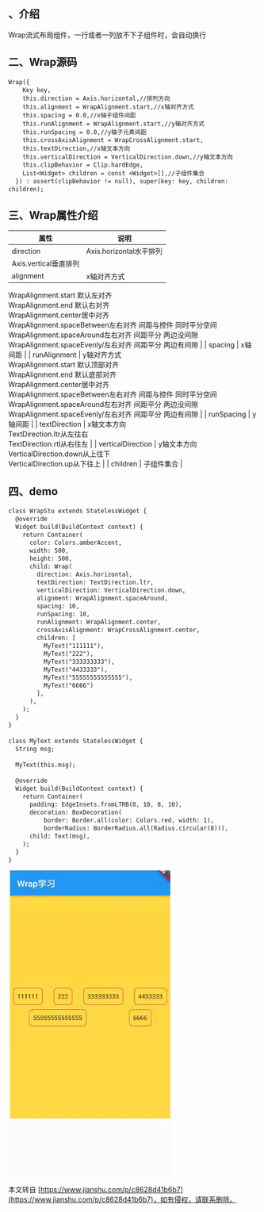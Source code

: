 、介绍
----

Wrap流式布局组件，一行或者一列放不下子组件时，会自动换行

二、Wrap源码
--------

```
Wrap({
    Key key,
    this.direction = Axis.horizontal,//排列方向
    this.alignment = WrapAlignment.start,//x轴对齐方式
    this.spacing = 0.0,//x轴子组件间距
    this.runAlignment = WrapAlignment.start,//y轴对齐方式
    this.runSpacing = 0.0,//y轴子元素间距
    this.crossAxisAlignment = WrapCrossAlignment.start,
    this.textDirection,//x轴文本方向
    this.verticalDirection = VerticalDirection.down,//y轴文本方向
    this.clipBehavior = Clip.hardEdge,
    List<Widget> children = const <Widget>[],//子组件集合
  }) : assert(clipBehavior != null), super(key: key, children: children);

```

三、Wrap属性介绍
----------

| 属性 | 说明 |
| --- | --- |
| direction | Axis.horizontal水平排列  
Axis.vertical垂直排列 |
| alignment | x轴对齐方式  
WrapAlignment.start 默认左对齐  
WrapAlignment.end 默认右对齐  
WrapAlignment.center居中对齐  
WrapAlignment.spaceBetween左右对齐 间距与控件 同时平分空间  
WrapAlignment.spaceAround左右对齐 间距平分 两边没间隙  
WrapAlignment.spaceEvenly/左右对齐 间距平分 两边有间隙 |
| spacing | x轴间距 |
| runAlignment | y轴对齐方式  
WrapAlignment.start 默认顶部对齐  
WrapAlignment.end 默认底部对齐  
WrapAlignment.center居中对齐  
WrapAlignment.spaceBetween左右对齐 间距与控件 同时平分空间  
WrapAlignment.spaceAround左右对齐 间距平分 两边没间隙  
WrapAlignment.spaceEvenly/左右对齐 间距平分 两边有间隙 |
| runSpacing | y轴间距 |
| textDirection | x轴文本方向  
TextDirection.ltr从左往右  
TextDirection.rtl从右往左 |
| verticalDirection | y轴文本方向  
VerticalDirection.down从上往下  
VerticalDirection.up从下往上 |
| children | 子组件集合 |

四、demo
------

```
class WrapStu extends StatelessWidget {
  @override
  Widget build(BuildContext context) {
    return Container(
      color: Colors.amberAccent,
      width: 500,
      height: 500,
      child: Wrap(
        direction: Axis.horizontal,
        textDirection: TextDirection.ltr,
        verticalDirection: VerticalDirection.down,
        alignment: WrapAlignment.spaceAround,
        spacing: 10,
        runSpacing: 10,
        runAlignment: WrapAlignment.center,
        crossAxisAlignment: WrapCrossAlignment.center,
        children: [
          MyText("111111"),
          MyText("222"),
          MyText("333333333"),
          MyText("4433333"),
          MyText("55555555555555"),
          MyText("6666")
        ],
      ),
    );
  }
}

class MyText extends StatelessWidget {
  String msg;

  MyText(this.msg);

  @override
  Widget build(BuildContext context) {
    return Container(
      padding: EdgeInsets.fromLTRB(8, 10, 8, 10),
      decoration: BoxDecoration(
          border: Border.all(color: Colors.red, width: 1),
          borderRadius: BorderRadius.all(Radius.circular(8))),
      child: Text(msg),
    );
  }
}

```



  

![](floder/Pasted%20image%2020211211142244.png)

本文转自 [https://www.jianshu.com/p/c8628d41b6b7](https://www.jianshu.com/p/c8628d41b6b7)，如有侵权，请联系删除。